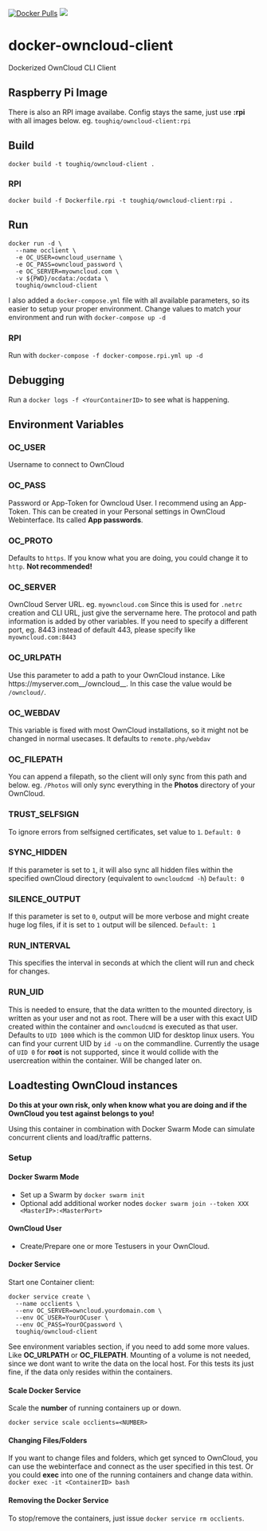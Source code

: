 [![Docker Pulls](https://img.shields.io/docker/pulls/toughiq/owncloud-client.svg)](https://hub.docker.com/r/toughiq/owncloud-client/)
[![](https://images.microbadger.com/badges/image/toughiq/owncloud-client.svg)](https://microbadger.com/images/toughiq/owncloud-client "Get your own image badge on microbadger.com")

# docker-owncloud-client
Dockerized OwnCloud CLI Client

## Raspberry Pi Image
There is also an RPI image availabe. Config stays the same, just use __:rpi__ with all images below. eg. `toughiq/owncloud-client:rpi`

## Build
`docker build -t toughiq/owncloud-client .`

### RPI
`docker build -f Dockerfile.rpi -t toughiq/owncloud-client:rpi .`

## Run
```
docker run -d \
  --name occlient \
  -e OC_USER=owncloud_username \
  -e OC_PASS=owncloud_password \
  -e OC_SERVER=myowncloud.com \
  -v ${PWD}/ocdata:/ocdata \
  toughiq/owncloud-client

```

I also added a `docker-compose.yml` file with all available parameters, so its easier to setup your proper environment. Change values to match your environment and run with `docker-compose up -d`

### RPI
Run with `docker-compose -f docker-compose.rpi.yml up -d`

## Debugging
Run a `docker logs -f <YourContainerID>` to see what is happening.

## Environment Variables
### OC_USER
Username to connect to OwnCloud
### OC_PASS
Password or App-Token for Owncloud User. I recommend using an App-Token. This can be created in your Personal settings in OwnCloud Webinterface. Its called __App passwords__.
### OC_PROTO
Defaults to `https`. If you know what you are doing, you could change it to `http`. __Not recommended!__
### OC_SERVER
OwnCloud Server URL. eg. `myowncloud.com`
Since this is used for `.netrc` creation and CLI URL, just give the servername here. The protocol and path information is added by other variables.
If you need to specify a different port, eg. 8443 instead of default 443, please specify like `myowncloud.com:8443`
### OC_URLPATH
Use this parameter to add a path to your OwnCloud instance. Like https://myserver.com__/owncloud__. In this case the value would be `/owncloud/`.
### OC_WEBDAV
This variable is fixed with most OwnCloud installations, so it might not be changed in normal usecases. It defaults to `remote.php/webdav`
### OC_FILEPATH
You can append a filepath, so the client will only sync from this path and below. eg. `/Photos` will only sync everything in the __Photos__ directory of your OwnCloud.
### TRUST_SELFSIGN
To ignore errors from selfsigned certificates, set value to `1`. 
`Default: 0`
### SYNC_HIDDEN
If this parameter is set to `1`, it will also sync all hidden files within the specified ownCloud directory (equivalent to `owncloudcmd -h`) 
`Default: 0`
### SILENCE_OUTPUT
If this parameter is set to `0`, output will be more verbose and might create huge log files, if it is set to `1` output will be silenced. 
`Default: 1`
### RUN_INTERVAL
This specifies the interval in seconds at which the client will run and check for changes.
### RUN_UID
This is needed to ensure, that the data written to the mounted directory, is written as your user and not as root. There will be a user with this exact UID created within the container and `owncloudcmd` is executed as that user.
Defaults to `UID 1000` which is the common UID for desktop linux users. You can find your current UID by `id -u` on the commandline.
Currently the usage of `UID 0` for __root__ is not supported, since it would collide with the usercreation within the container. Will be changed later on.

## Loadtesting OwnCloud instances
__Do this at your own risk, only when know what you are doing and if the OwnCloud you test against belongs to you!__

Using this container in combination with Docker Swarm Mode can simulate concurrent clients and load/traffic patterns.

### Setup
#### Docker Swarm Mode
- Set up a Swarm by `docker swarm init`
- Optional add additional worker nodes `docker swarm join --token XXX <MasterIP>:<MasterPort>`

#### OwnCloud User
- Create/Prepare one or more Testusers in your OwnCloud.

#### Docker Service
Start one Container client:
```
docker service create \
  --name occlients \
  --env OC_SERVER=owncloud.yourdomain.com \
  --env OC_USER=YourOCuser \
  --env OC_PASS=YourOCpassword \
  toughiq/owncloud-client
```

See environment variables section, if you need to add some more values. Like __OC_URLPATH__ or __OC_FILEPATH__.
Mounting of a volume is not needed, since we dont want to write the data on the local host. For this tests its just fine, if the data only resides within the containers.

#### Scale Docker Service
Scale the __number__ of running containers up or down.
```
docker service scale occlients=<NUMBER>
```

#### Changing Files/Folders
If you want to change files and folders, which get synced to OwnCloud, you can use the webinterface and connect as the user specified in this test.
Or you could __exec__ into one of the running containers and change data within. `docker exec -it <ContainerID> bash`

#### Removing the Docker Service
To stop/remove the containers, just issue `docker service rm occlients`.
